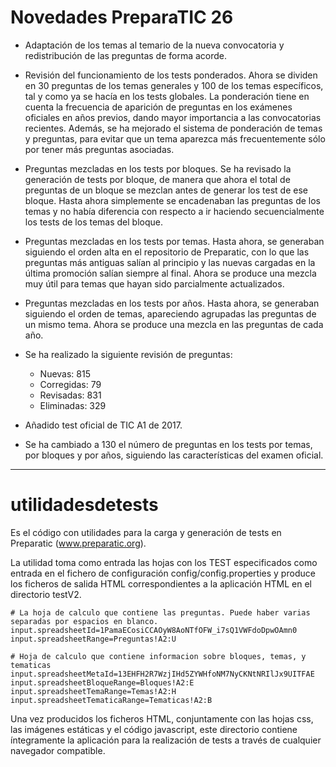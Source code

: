 # Novedades PreparaTIC 26

- Adaptación de los temas al temario de la nueva convocatoria y redistribución de las preguntas de forma acorde.

- Revisión del funcionamiento de los tests ponderados. Ahora se dividen en 30 preguntas de los temas generales y 100 de los temas específicos, tal y como ya se hacía en los tests globales. La ponderación tiene en cuenta la frecuencia de aparición de preguntas en los exámenes oficiales en años previos, dando mayor importancia a las convocatorias recientes. Además, se ha mejorado el sistema de ponderación de temas y preguntas, para evitar que un tema aparezca más frecuentemente sólo por tener más preguntas asociadas.

- Preguntas mezcladas en los tests por bloques. Se ha revisado la generación de tests por bloque, de manera que ahora el total de preguntas de un bloque se mezclan antes de generar los test de ese bloque. Hasta ahora simplemente se encadenaban las preguntas de los temas y no había diferencia con respecto a ir haciendo secuencialmente los tests de los temas del bloque.

- Preguntas mezcladas en los tests por temas. Hasta ahora, se generaban siguiendo el orden alta en el repositorio de Preparatic, con lo que las preguntas más antiguas salían al principio y las nuevas cargadas en la última promoción salían siempre al final. Ahora se produce una mezcla muy útil para temas que hayan sido parcialmente actualizados.

- Preguntas mezcladas en los tests por años. Hasta ahora, se generaban siguiendo el orden de temas, apareciendo agrupadas las preguntas de un mismo tema. Ahora se produce una mezcla en las preguntas de cada año.

- Se ha realizado la siguiente revisión de preguntas:
    - Nuevas: 815
    - Corregidas: 79
    - Revisadas: 831
    - Eliminadas: 329

- Añadido test oficial de TIC A1 de 2017.

- Se ha cambiado a 130 el número de preguntas en los tests por temas, por bloques y por años, siguiendo las características del examen oficial.

*** 

# utilidadesdetests
Es el código con utilidades para la carga y generación de tests en Preparatic (www.preparatic.org).

La utilidad toma como entrada las hojas con los TEST especificados como entrada en el fichero de configuración config/config.properties y produce los ficheros de salida HTML correspondientes a la aplicación HTML en el directorio testV2.


```
# La hoja de calculo que contiene las preguntas. Puede haber varias separadas por espacios en blanco.
input.spreadsheetId=1PamaECosiCCAOyW8AoNTfOFW_i7sQ1VWFdoDpwOAmn0
input.spreadsheetRange=Preguntas!A2:U

# Hoja de calculo que contiene informacion sobre bloques, temas, y tematicas
input.spreadsheetMetaId=13EHFH2R7WzjIHd5ZYWHfoNM7NyCKNtNRIlJx9UITFAE
input.spreadsheetBloqueRange=Bloques!A2:E
input.spreadsheetTemaRange=Temas!A2:H
input.spreadsheetTematicaRange=Tematicas!A2:B
```

Una vez producidos los ficheros HTML, conjuntamente con las hojas css, las imágenes estáticas y el código javascript, este directorio contiene íntegramente la aplicación para la realización de tests a través de cualquier navegador compatible.


